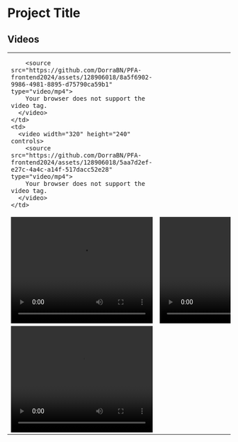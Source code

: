 
# Project Title

## Videos

<table>
  <tr>
    <td>
    
        <source src="https://github.com/DorraBN/PFA-frontend2024/assets/128906018/8a5f6902-9986-4981-8895-d75790ca59b1" type="video/mp4">
        Your browser does not support the video tag.
      </video>
    </td>
    <td>
      <video width="320" height="240" controls>
        <source src="https://github.com/DorraBN/PFA-frontend2024/assets/128906018/5aa7d2ef-e27c-4a4c-a14f-517dacc52e28" type="video/mp4">
        Your browser does not support the video tag.
      </video>
    </td>
  </tr>
  <tr>
    <td>
      <video width="320" height="240" controls>
        <source src="https://github.com/DorraBN/PFA-frontend2024/assets/128906018/557cc5f1-8a4e-4e88-b311-4ea3214a6730" type="video/mp4">
        Your browser does not support the video tag.
      </video>
    </td>
    <td>
      <video width="320" height="240" controls>
        <source src="https://github.com/DorraBN/PFA-frontend2024/assets/128906018/67e07a4d-b260-48ab-8a67-36fb606b43a2" type="video/mp4">
        Your browser does not support the video tag.
      </video>
    </td>
  </tr>
  <tr>
    <td colspan="2">
      <video width="320" height="240" controls>
        <source src="https://github.com/DorraBN/PFA-frontend2024/assets/128906018/ac4e0067-bdfc-4546-a442-34b1a9baa494" type="video/mp4">
        Your browser does not support the video tag.
      </video>
    </td>
  </tr>
</table>
